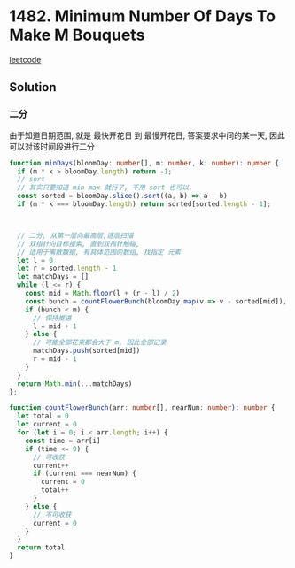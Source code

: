 # 1482. Minimum Number Of Days To Make M Bouquets

[leetcode](https://leetcode-cn.com/problems/minimum-number-of-days-to-make-m-bouquets/)

## Solution

### 二分

由于知道日期范围, 就是 最快开花日 到 最慢开花日, 答案要求中间的某一天, 因此可以对该时间段进行二分

```ts
function minDays(bloomDay: number[], m: number, k: number): number {
  if (m * k > bloomDay.length) return -1;
  // sort
  // 其实只要知道 min max 就行了, 不用 sort 也可以.
  const sorted = bloomDay.slice().sort((a, b) => a - b)
  if (m * k === bloomDay.length) return sorted[sorted.length - 1];



  // 二分, 从第一层向最高层,逐层扫描
  // 双指针向目标搜索, 直到双指针触碰,
  // 适用于离散数据, 有具体范围的数组, 找指定 元素
  let l = 0
  let r = sorted.length - 1
  let matchDays = []
  while (l <= r) {
    const mid = Math.floor(l + (r - l) / 2)
    const bunch = countFlowerBunch(bloomDay.map(v => v - sorted[mid]), k)
    if (bunch < m) {
      // 保持推进
      l = mid + 1
    } else {
      // 可能全部花束都会大于 m, 因此全部记录
      matchDays.push(sorted[mid])
      r = mid - 1
    }
  }
  return Math.min(...matchDays)
};

function countFlowerBunch(arr: number[], nearNum: number): number {
  let total = 0
  let current = 0
  for (let i = 0; i < arr.length; i++) {
    const time = arr[i]
    if (time <= 0) {
      // 可收获
      current++
      if (current === nearNum) {
        current = 0
        total++
      }
    } else {
      // 不可收获
      current = 0
    }
  }
  return total
}


```